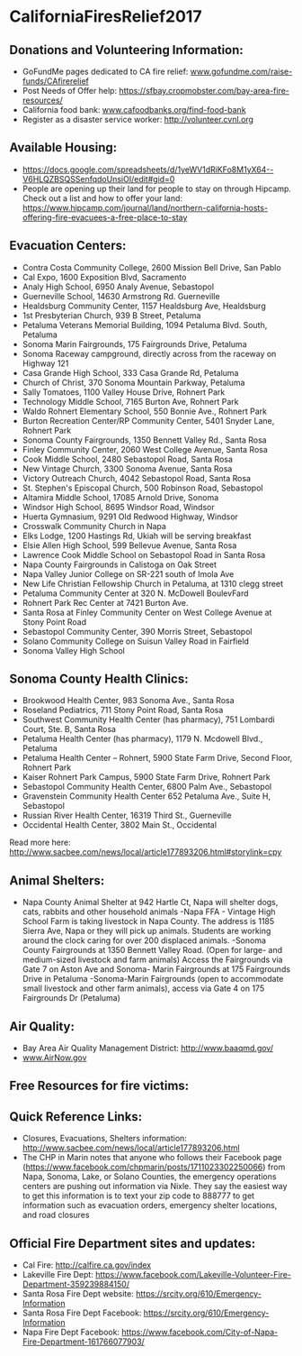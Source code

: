 # CaliforniaFiresRelief2017

## Donations and Volunteering Information:
- GoFundMe pages dedicated to CA fire relief: www.gofundme.com/raise-funds/CAfirerelief
- Post Needs of Offer help: https://sfbay.cropmobster.com/bay-area-fire-resources/
- California food bank: www.cafoodbanks.org/find-food-bank
- Register as a disaster service worker: http://volunteer.cvnl.org

## Available Housing:
- https://docs.google.com/spreadsheets/d/1yeWV1dRiKFo8M1yX64--V6HLQZBSQSSenfqdoUnsiOI/edit#gid=0
- People are opening up their land for people to stay on through Hipcamp. Check out a list and how to offer your land: https://www.hipcamp.com/journal/land/northern-california-hosts-offering-fire-evacuees-a-free-place-to-stay

## Evacuation Centers:

- Contra Costa Community College, 2600 Mission Bell Drive, San Pablo
- Cal Expo, 1600 Exposition Blvd, Sacramento
- Analy High School, 6950 Analy Avenue, Sebastopol
- Guerneville School, 14630 Armstrong Rd. Guerneville
- Healdsburg Community Center, 1157 Healdsburg Ave, Healdsburg
- 1st Presbyterian Church, 939 B Street, Petaluma
- Petaluma Veterans Memorial Building, 1094 Petaluma Blvd. South, Petaluma
- Sonoma Marin Fairgrounds, 175 Fairgrounds Drive, Petaluma
- Sonoma Raceway campground, directly across from the raceway on Highway 121
- Casa Grande High School, 333 Casa Grande Rd, Petaluma
- Church of Christ, 370 Sonoma Mountain Parkway, Petaluma
- Sally Tomatoes, 1100 Valley House Drive, Rohnert Park
- Technology Middle School, 7165 Burton Ave, Rohnert Park
- Waldo Rohnert Elementary School, 550 Bonnie Ave., Rohnert Park
- Burton Recreation Center/RP Community Center, 5401 Snyder Lane, Rohnert Park
- Sonoma County Fairgrounds, 1350 Bennett Valley Rd., Santa Rosa
- Finley Community Center, 2060 West College Avenue, Santa Rosa
- Cook Middle School, 2480 Sebastopol Road, Santa Rosa
- New Vintage Church, 3300 Sonoma Avenue, Santa Rosa
- Victory Outreach Church, 4042 Sebastopol Road, Santa Rosa
- St. Stephen's Episcopal Church, 500 Robinson Road, Sebastopol
- Altamira Middle School, 17085 Arnold Drive, Sonoma
- Windsor High School, 8695 Windsor Road, Windsor
- Huerta Gymnasium, 9291 Old Redwood Highway, Windsor
- Crosswalk Community Church in Napa
- Elks Lodge, 1200 Hastings Rd, Ukiah will be serving breakfast
- Elsie Allen High School, 599 Bellevue Avenue, Santa Rosa
- Lawrence Cook Middle School on Sebastopol Road in Santa Rosa
- Napa County Fairgrounds in Calistoga on Oak Street
- Napa Valley Junior College on SR-221 south of Imola Ave
- New Life Christian Fellowship Church in Petaluma, at 1310 clegg street
- Petaluma Community Center at 320 N. McDowell BoulevFard
- Rohnert Park Rec Center at 7421 Burton Ave.
- Santa Rosa at Finley Community Center on West College Avenue at Stony Point Road
- Sebastopol Community Center, 390 Morris Street, Sebastopol
- Solano Community College on Suisun Valley Road in Fairfield
- Sonoma Valley High School

## Sonoma County Health Clinics:

- Brookwood Health Center, 983 Sonoma Ave., Santa Rosa
- Roseland Pediatrics, 711 Stony Point Road, Santa Rosa
- Southwest Community Health Center (has pharmacy), 751 Lombardi Court, Ste. B, Santa Rosa
- Petaluma Health Center (has pharmacy), 1179 N. Mcdowell Blvd., Petaluma
- Petaluma Health Center – Rohnert, 5900 State Farm Drive, Second Floor, Rohnert Park
- Kaiser Rohnert Park Campus, 5900 State Farm Drive, Rohnert Park
- Sebastopol Community Health Center, 6800 Palm Ave., Sebastopol
- Gravenstein Community Health Center 652 Petaluma Ave., Suite H, Sebastopol
- Russian River Health Center, 16319 Third St., Guerneville
- Occidental Health Center, 3802 Main St., Occidental 

Read more here: http://www.sacbee.com/news/local/article177893206.html#storylink=cpy

## Animal Shelters:

- Napa County Animal Shelter at 942 Hartle Ct, Napa will shelter dogs, cats, rabbits and other household animals
-Napa FFA - Vintage High School Farm is taking livestock in Napa County. The address is 1185 Sierra Ave, Napa or they will pick up animals. Students are working around the clock caring for over 200 displaced animals.
-Sonoma County Fairgrounds at 1350 Bennett Valley Road. (Open for large- and medium-sized livestock and farm animals) Access the Fairgrounds via Gate 7 on Aston Ave and Sonoma- Marin Fairgrounds at 175 Fairgrounds Drive in Petaluma
-Sonoma-Marin Fairgrounds (open to accommodate small livestock and other farm animals), access via Gate 4 on 175 Fairgrounds Dr (Petaluma)

## Air Quality:
- Bay Area Air Quality Management District: http://www.baaqmd.gov/
- www.AirNow.gov

## Free Resources for fire victims:

## Quick Reference Links:
- Closures, Evacuations, Shelters information: http://www.sacbee.com/news/local/article177893206.html
- The CHP in Marin notes that anyone who follows their Facebook page (https://www.facebook.com/chpmarin/posts/1711023302250066) from Napa, Sonoma, Lake, or Solano Counties, the emergency operations centers are pushing out information via Nixle. They say the easiest way to get this information is to text your zip code to 888777 to get information such as evacuation orders, emergency shelter locations, and road closures

## Official Fire Department sites and updates:

- Cal Fire: http://calfire.ca.gov/index
- Lakeville Fire Dept: https://www.facebook.com/Lakeville-Volunteer-Fire-Department-359239884150/
- Santa Rosa Fire Dept website: https://srcity.org/610/Emergency-Information
- Santa Rosa Fire Dept Facebook: https://srcity.org/610/Emergency-Information
- Napa Fire Dept Facebook: https://www.facebook.com/City-of-Napa-Fire-Department-161766077903/








